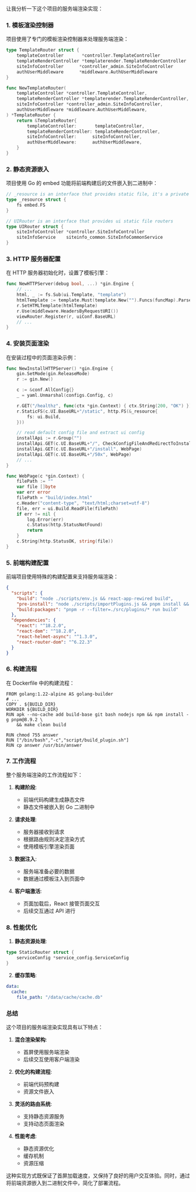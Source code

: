 让我分析一下这个项目的服务端渲染实现：

### 1. 模板渲染控制器

项目使用了专门的模板渲染控制器来处理服务端渲染：

```go:internal/router/template_router.go
type TemplateRouter struct {
	templateController       *controller.TemplateController
	templateRenderController *templaterender.TemplateRenderController
	siteInfoController      *controller_admin.SiteInfoController
	authUserMiddleware      *middleware.AuthUserMiddleware
}

func NewTemplateRouter(
	templateController *controller.TemplateController,
	templateRenderController *templaterender.TemplateRenderController,
	siteInfoController *controller_admin.SiteInfoController,
	authUserMiddleware *middleware.AuthUserMiddleware,
) *TemplateRouter {
	return &TemplateRouter{
		templateController:       templateController,
		templateRenderController: templateRenderController,
		siteInfoController:      siteInfoController,
		authUserMiddleware:      authUserMiddleware,
	}
}
```

### 2. 静态资源嵌入

项目使用 Go 的 embed 功能将前端构建后的文件嵌入到二进制中：

```go:internal/router/ui.go
// _resource is an interface that provides static file, it's a private interface
type _resource struct {
	fs embed.FS
}

// UIRouter is an interface that provides ui static file routers
type UIRouter struct {
	siteInfoController *controller.SiteInfoController
	siteInfoService    siteinfo_common.SiteInfoCommonService
}
```

### 3. HTTP 服务器配置

在 HTTP 服务器初始化时，设置了模板引擎：

```go:internal/base/server/http.go
func NewHTTPServer(debug bool, ...) *gin.Engine {
    // ...
    html, _ := fs.Sub(ui.Template, "template")
    htmlTemplate := template.Must(template.New("").Funcs(funcMap).ParseFS(html, "*"))
    r.SetHTMLTemplate(htmlTemplate)
    r.Use(middleware.HeadersByRequestURI())
    viewRouter.Register(r, uiConf.BaseURL)
    // ...
}
```

### 4. 安装页面渲染

在安装过程中的页面渲染示例：

```go:internal/install/install_server.go
func NewInstallHTTPServer() *gin.Engine {
	gin.SetMode(gin.ReleaseMode)
	r := gin.New()

	c := &conf.AllConfig{}
	_ = yaml.Unmarshal(configs.Config, c)

	r.GET("/healthz", func(ctx *gin.Context) { ctx.String(200, "OK") })
	r.StaticFS(c.UI.BaseURL+"/static", http.FS(&_resource{
		fs: ui.Build,
	}))

	// read default config file and extract ui config
	installApi := r.Group("")
	installApi.GET(c.UI.BaseURL+"/", CheckConfigFileAndRedirectToInstallPage)
	installApi.GET(c.UI.BaseURL+"/install", WebPage)
	installApi.GET(c.UI.BaseURL+"/50x", WebPage)
	// ...
}

func WebPage(c *gin.Context) {
	filePath := ""
	var file []byte
	var err error
	filePath = "build/index.html"
	c.Header("content-type", "text/html;charset=utf-8")
	file, err = ui.Build.ReadFile(filePath)
	if err != nil {
		log.Error(err)
		c.Status(http.StatusNotFound)
		return
	}
	c.String(http.StatusOK, string(file))
}
```

### 5. 前端构建配置

前端项目使用特殊的构建配置来支持服务端渲染：

```json:ui/package.json
{
  "scripts": {
    "build": "node ./scripts/env.js && react-app-rewired build",
    "pre-install": "node ./scripts/importPlugins.js && pnpm install && node ./scripts/preinstall.js",
    "build:packages": "pnpm -r --filter=./src/plugins/* run build"
  },
  "dependencies": {
    "react": "^18.2.0",
    "react-dom": "^18.2.0",
    "react-helmet-async": "^1.3.0",
    "react-router-dom": "^6.22.3"
  }
}
```

### 6. 构建流程

在 Dockerfile 中的构建流程：

```dockerfile:Dockerfile
FROM golang:1.22-alpine AS golang-builder
# ...
COPY . ${BUILD_DIR}
WORKDIR ${BUILD_DIR}
RUN apk --no-cache add build-base git bash nodejs npm && npm install -g pnpm@8.9.2 \
    && make clean build

RUN chmod 755 answer
RUN ["/bin/bash","-c","script/build_plugin.sh"]
RUN cp answer /usr/bin/answer
```

### 7. 工作流程

整个服务端渲染的工作流程如下：

1. **构建阶段**:
   - 前端代码构建生成静态文件
   - 静态文件被嵌入到 Go 二进制中

2. **请求处理**:
   - 服务器接收到请求
   - 根据路由规则决定渲染方式
   - 使用模板引擎渲染页面

3. **数据注入**:
   - 服务端准备必要的数据
   - 数据通过模板注入到页面中

4. **客户端激活**:
   - 页面加载后，React 接管页面交互
   - 后续交互通过 API 进行

### 8. 性能优化

1. **静态资源处理**:
```go:internal/router/static_router.go
type StaticRouter struct {
	serviceConfig *service_config.ServiceConfig
}
```

2. **缓存策略**:
```yaml:configs/config.yaml
data:
  cache:
    file_path: "/data/cache/cache.db"
```

### 总结

这个项目的服务端渲染实现具有以下特点：

1. **混合渲染架构**:
   - 首屏使用服务端渲染
   - 后续交互使用客户端渲染

2. **优化的构建流程**:
   - 前端代码预构建
   - 资源文件嵌入

3. **灵活的路由系统**:
   - 支持静态资源服务
   - 支持动态页面渲染

4. **性能考虑**:
   - 静态资源优化
   - 缓存机制
   - 资源压缩

这种实现方式既保证了首屏加载速度，又保持了良好的用户交互体验。同时，通过将前端资源嵌入到二进制文件中，简化了部署流程。
